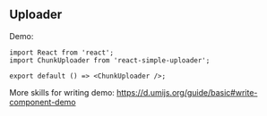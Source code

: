 ## Uploader

Demo:

```tsx
import React from 'react';
import ChunkUploader from 'react-simple-uploader';

export default () => <ChunkUploader />;
```

More skills for writing demo: https://d.umijs.org/guide/basic#write-component-demo
